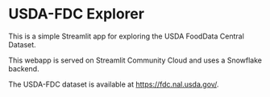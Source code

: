 # USDA-FDC Explorer
This is a simple Streamlit app for exploring the USDA FoodData Central Dataset. 

This webapp is served on Streamlit Community Cloud and uses a Snowflake backend. 

The USDA-FDC dataset is available at https://fdc.nal.usda.gov/.
